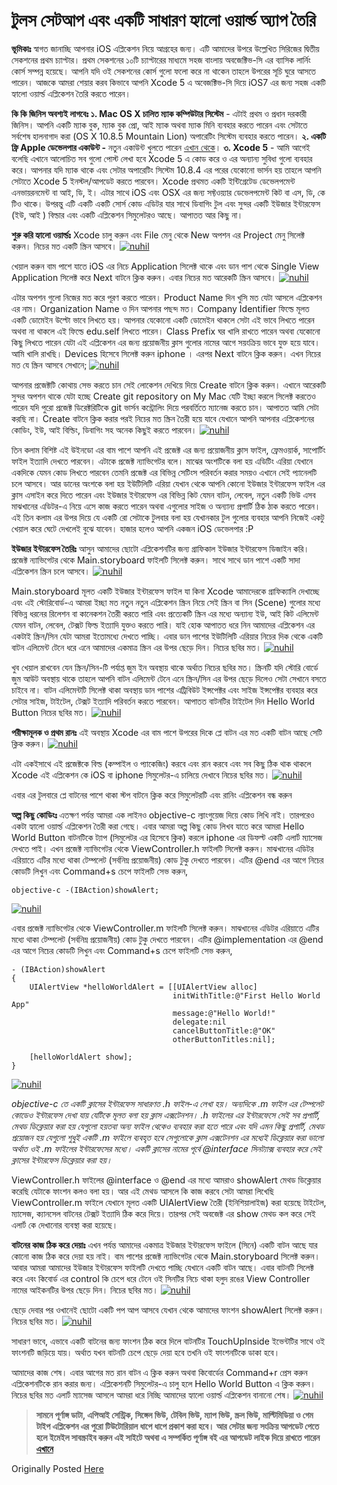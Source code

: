 # টুলস সেটআপ এবং একটি সাধারণ হ্যালো ওয়ার্ল্ড অ্যাপ তৈরি

**ভূমিকাঃ** স্বাগত জানাচ্ছি আপনার iOS এপ্লিকেশন নিয়ে আগ্রহের জন্য। এটি আমাদের উপরে উল্লেখিত সিরিজের দ্বিতীয় সেকশনের প্রথম চ্যাপ্টার। প্রথম সেকশনের ১০টি চ্যাপ্টারের মাধ্যমে সহজ বাংলায় অবজেক্টিভ-সি এর ব্যাসিক লার্নিং কোর্স সম্পন্ন হয়েছে। আপনি যদি ওই সেকশনের কোর্স গুলো ফলো করে না থাকেন তাহলে উপরের সূচি ঘুরে আসতে পারেন। আজকে আমরা শেয়ার করব কিভাবে আপনি Xcode 5 এ অবেজক্টিভ-সি দিয়ে iOS7 এর জন্য সহজ একটি হ্যালো ওয়ার্ল্ড এপ্লিকেশন তৈরি করতে পারেন।

**কি কি জিনিস অবশ্যই লাগবেঃ** **১. Mac OS X চালিত ম্যাক কম্পিউটার সিস্টেম** - এটাই প্রথম ও প্রধান দরকারী জিনিস। আপনি একটি ম্যাক বুক, ম্যাক বুক প্রো, আই ম্যাক অথবা ম্যাক মিনি ব্যবহার করতে পারেন এবং সেটাতে সর্বশেষ হালনাগাদ করা \(OS X 10.8.5 Mountain Lion\) অপারেটিং সিস্টেম ব্যবহার করতে পারেন। **২. একটি ফ্রি Apple ডেভেলপার একাউন্ট -** নতুন একাউন্ট খুলতে পারেন [এখান থেকে](https://developer.apple.com/register/index.action)। **৩. Xcode 5** - আমি আগেই বলেছি এখানে আলোচিত সব গুলো পোস্ট লেখা হবে Xcode 5 এ কোড করে ও এর অন্যান্য সুবিধা গুলো ব্যবহার করে। আপনার যদি ম্যাক থাকে এবং সেটার অপারেটিং সিস্টেম 10.8.4 এর পরের যেকোনো ভার্সন হয় তাহলে আপনি সেটাতে Xcode 5 ইনস্টল/আপডেট করতে পারবেন। Xcode প্রথমত একটি ইন্টিগ্রেটেড ডেভেলপমেন্ট এনভায়রনমেন্ট বা আই, ডি, ই। এটার সাথে iOS এবং OSX এর জন্য সফ্টওয়্যার ডেভেলপমেন্ট কিট বা এস, ডি, কে টিও থাকে। উপরন্তু এটি একটি একটি সোর্স কোড এডিটর যার সাথে ডিবাগিং টুল এবং সুন্দর একটি ইউজার ইন্টারফেস \(ইউ, আই \) বিল্ডার এবং একটি এপ্লিকেশন সিমুলেটরও আছে। আপাতত আর কিছু না।

**শুরু করি হ্যালো ওয়ার্ল্ডঃ**  Xcode চালু করুন এবং File মেনু থেকে New অপশন এর Project মেনু সিলেক্ট করুন। নিচের মত একটি স্ক্রিন আসবে। [![nuhil](http://nuhil.files.wordpress.com/2013/10/screen-shot-2013-10-02-at-2-03-51-am.png?w=604)](http://nuhil.files.wordpress.com/2013/10/screen-shot-2013-10-02-at-2-03-51-am.png)

খেয়াল করুন বাম পাশে যাতে iOS এর নিচে Application সিলেক্ট থাকে এবং ডান পাশ থেকে Single View Application সিলেক্ট করে Next বাটনে ক্লিক করুন। এবার নিচের মত আরেকটি স্ক্রিন আসবে। [![nuhil](http://nuhil.files.wordpress.com/2013/10/screen-shot-2013-10-02-at-2-10-36-am.png?w=604)](http://nuhil.files.wordpress.com/2013/10/screen-shot-2013-10-02-at-2-10-36-am.png)

এটার অপশন গুলো নিজের মত করে পূরণ করতে পারেন। Product Name দিন খুসি মত যেটা আসলে এপ্লিকেশন এর নাম। Organization Name ও দিন আপনার পছন্দ মত। Company Identifier ফিল্ডে মূলত একটি ডোমেইন উল্টো ভাবে লিখতে হয়। আপনার যেকোনো একটি ডোমেইন থাকলে সেটা এই ভাবে লিখতে পারেন অথবা না থাকলে এই ফিল্ডে edu.self লিখতে পারেন। Class Prefix ঘর খালি রাখতে পারেন অথবা যেকোনো কিছু লিখতে পারেন যেটা এই এপ্লিকেশন এর জন্য প্রয়োজনীয় ক্লাস গুলোর নামের আগে সয়ংক্রিয় ভাবে যুক্ত হয়ে যাবে। আমি খালি রাখছি। Devices হিসেবে সিলেক্ট করুন iphone । এরপর Next বাটনে ক্লিক করুন। এখন নিচের মত যে স্ক্রিন আসবে সেখানে; [![nuhil](http://nuhil.files.wordpress.com/2013/10/screen-shot-2013-10-02-at-2-22-03-am.png?w=604)](http://nuhil.files.wordpress.com/2013/10/screen-shot-2013-10-02-at-2-22-03-am.png)

আপনার প্রজেক্টটি কোথায় সেভ করতে চান সেই লোকেশন দেখিয়ে দিয়ে Create বাটনে ক্লিক করুন। এখানে আরেকটি সুন্দর অপশন থাকে যেটা হচ্ছে Create git repository on My Mac যেটি ইচ্ছা করলে সিলেক্ট করতেও পারেন যদি পুরো প্রজেক্ট ডিরেক্টরিটিকে git ভার্সন কন্ট্রোলিং দিয়ে পরবর্তিতে ম্যানেজ করতে চান। আপাতত আমি সেটা করছি না। Create বাটনে ক্লিক করার পরই নিচের মত স্ক্রিন তৈরী হয়ে যাবে যেখানে আপনি আপনার এপ্লিকেশনের কোডিং, ইউ, আই বিল্ডিং, ডিবাগিং সহ অনেক কিছুই করতে পারবেন। [![nuhil](http://nuhil.files.wordpress.com/2013/10/screen-shot-2013-10-02-at-2-28-22-am.png?w=604)](http://nuhil.files.wordpress.com/2013/10/screen-shot-2013-10-02-at-2-28-22-am.png)

তিন কলাম বিশিষ্ট এই উইনডো এর বাম পাশে আপনি এই প্রজেক্ট এর জন্য প্রয়োজনীয় ক্লাস ফাইল, ফ্রেমওয়ার্ক, সাপোর্টিং ফাইল ইত্যাদি দেখতে পারবেন। এটাকে প্রজেক্ট ন্যাভিগেটর বলে। মাঝের অংশটিকে বলা হয় এডিটিং এরিয়া যেখানে একদিকে যেমন কোড লিখতে পারবেন তেমনি প্রজেক্ট এর বিভিন্ন সেটিংস পরিবর্তন করার সময়ও এখানে সেই প্যানেলটি চলে আসবে। আর ডানের অংশকে বলা হয় ইউটিলিটি এরিয়া যেখান থেকে আপনি কোনো ইউজার ইন্টারফেস ফাইল এর ক্লাস এসাইন করে দিতে পারেন এবং ইউজার ইন্টারফেস এর বিভিন্ন কিট যেমন বাটন, লেবেল, নতুন একটি ভিউ এসব মাঝখানের এডিটর-এ নিয়ে এসে কাজ করতে পারেন অথবা এগুলোর সাইজ ও অন্যান্য প্রপার্টি ঠিক ঠাক করতে পারেন। এই তিন কলাম এর উপর দিয়ে যে একটি রো সেটাকে টুলবার বলা হয় যেখানকার টুল গুলোর ব্যবহার আপনি নিজেই একটু খেয়াল করে ঘেটে দেখলেই বুঝে যাবেন। হাজার হলেও আপনি একজন iOS ডেভেলপার :P

**ইউজার ইন্টারফেস তৈরিঃ** আসুন আমাদের ছোটো এপ্লিকেশনটির জন্য গ্রাফিকাল ইউজার ইন্টারফেস ডিজাইন করি। প্রজেক্ট ন্যাভিগেটর থেকে Main.storyboard ফাইলটি সিলেক্ট করুন। সাথে সাথে ডান পাশে একটি সাদা এপ্লিকেশন স্ক্রিন চলে আসবে। [![nuhil](http://nuhil.files.wordpress.com/2013/10/screen-shot-2013-10-02-at-2-42-15-am.png?w=604)](http://nuhil.files.wordpress.com/2013/10/screen-shot-2013-10-02-at-2-42-15-am.png)

Main.storyboard মূলত একটি ইউজার ইন্টারফেস ফাইল যা কিনা Xcode আমাদেরকে গ্রাফিক্যালি দেখাচ্ছে এবং এই স্টোরিবোর্ড-এ আমরা ইচ্ছা মত নতুন নতুন এপ্লিকেশন স্ক্রিন নিয়ে সেই স্ক্রিন বা সিন \(Scene\) গুলোর মধ্যে বিভিন্ন ধরনের রিলেশন বা কানেকশন তৈরী করতে পারি এবং প্রত্যেকটি স্ক্রিন এর মধ্যে অন্যান্য ইউ, আই কিট এলিমেন্ট যেমন বাটন, লেবেল, টেক্সট ফিল্ড ইত্যাদি যুক্তও করতে পারি। যাই হোক আপাতত ধরে নিন আমাদের এপ্লিকেশন এর একটাই স্ক্রিন/সিন যেটা আমরা ইতোমধ্যে দেখতে পাচ্ছি। এবার ডান পাশের ইউটিলিটি এরিয়ার নিচের দিক থেকে একটি বাটন এলিমেন্ট টেনে ধরে এনে আমাদের একমাত্র স্ক্রিন এর উপর ছেড়ে দিন। নিচের ছবির মত। [![nuhil](http://nuhil.files.wordpress.com/2013/10/screen-shot-2013-10-02-at-2-52-58-am.png?w=604)](http://nuhil.files.wordpress.com/2013/10/screen-shot-2013-10-02-at-2-52-58-am.png)

খুব খেয়াল রাখবেন যেন স্ক্রিন/সিন-টি পর্যাপ্ত জুম ইন অবস্থায় থাকে অর্থাত নিচের ছবির মত। স্ক্রিনটি যদি স্টোরি বোর্ডে জুম আউট অবস্থায় থাকে তাহলে আপনি বাটন এলিমেন্ট টেনে এনে স্ক্রিন/সিন এর উপর ছেড়ে দিলেও সেটা সেখানে বসতে চাইবে না। বাটন এলিমেন্টটি সিলেক্ট থাকা অবস্থায় ডান পাশের এট্রিবিউট ইন্সপেক্টর এবং সাইজ ইন্সপেক্টর ব্যবহার করে সেটার সাইজ, টাইটেল, টেক্সট ইত্যাদি পরিবর্তন করতে পারবেন। আপাতত বাটনটির টাইটেল দিন Hello World Button নিচের ছবির মত। [![nuhil](http://nuhil.files.wordpress.com/2013/10/screen-shot-2013-10-02-at-3-02-59-am.png?w=604)](http://nuhil.files.wordpress.com/2013/10/screen-shot-2013-10-02-at-3-02-59-am.png)

**পরীক্ষামূলক ও প্রথম রানঃ** এই অবস্থায় Xcode এর বাম পাশে উপরের দিকে প্লে বাটন এর মত একটি বাটন আছে সেটি ক্লিক করুন। [![nuhil](http://nuhil.files.wordpress.com/2013/10/screen-shot-2013-10-02-at-3-07-16-am.png)](http://nuhil.files.wordpress.com/2013/10/screen-shot-2013-10-02-at-3-07-16-am.png)

এটা একইসাথে এই প্রজেক্টকে বিল্ড \(কম্পাইল ও প্যাকেজিং\) করবে এবং রান করবে এবং সব কিছু ঠিক থাক থাকলে Xcode এই এপ্লিকেশন কে iOS বা iphone সিমুলেটর-এ চালিয়ে দেখাবে নিচের ছবির মত। [![nuhil](http://nuhil.files.wordpress.com/2013/10/screen-shot-2013-10-02-at-3-06-57-am.png?w=604)](http://nuhil.files.wordpress.com/2013/10/screen-shot-2013-10-02-at-3-06-57-am.png)

এবার এর টুলবারে প্লে বাটনের পাশে থাকা স্টপ বাটনে ক্লিক করে সিমুলেটরটি এবং রানিং এপ্লিকেশন বন্ধ করুন

**অল্প কিছু কোডিংঃ** এতক্ষণ পর্যন্ত আমরা এক লাইনও objective-c ল্যাংগুয়েজ দিয়ে কোড লিখি নাই। তারপরেও একটা হ্যালো ওয়ার্ল্ড এপ্লিকেশন তৈরী করা গেছে। এবার আমরা অল্প কিছু কোড লিখব যাতে করে আমরা Hello World Button বাটনটিকে ট্যাপ \(সিমুলেটর এর হিসেবে ক্লিক\) করলে iphone এর ডিফল্ট একটি এলার্ট ম্যাসেজ দেখতে পাই। এখন প্রজেক্ট ন্যাভিগেটর থেকে ViewController.h ফাইলটি সিলেক্ট করুন। মাঝখানের এডিটর এরিয়াতে এটির মধ্যে থাকা টেম্পলেট \(সর্বনিম্ন প্রয়োজনীয়\) কোড টুকু দেখতে পারবেন। এটির @end এর আগে নিচের কোডটি লিখুন এবং Command+s চেপে ফাইলটি সেভ করুন,

`objective-c -(IBAction)showAlert;`

[![nuhil](http://nuhil.files.wordpress.com/2013/10/screen-shot-2013-10-02-at-3-23-29-am.png?w=604)](http://nuhil.files.wordpress.com/2013/10/screen-shot-2013-10-02-at-3-23-29-am.png)

এবার প্রজেক্ট ন্যাভিগেটর থেকে ViewController.m ফাইলটি সিলেক্ট করুন। মাঝখানের এডিটর এরিয়াতে এটির মধ্যে থাকা টেম্পলেট \(সর্বনিম্ন প্রয়োজনীয়\) কোড টুকু দেখতে পারবেন। এটির @implementation এর @end এর আগে নিচের কোডটি লিখুন এবং Command+s চেপে ফাইলটি সেভ করুন,

```text
- (IBAction)showAlert
{
    UIAlertView *helloWorldAlert = [[UIAlertView alloc]
                                    initWithTitle:@"First Hello World App"
                                    message:@"Hello World!"
                                    delegate:nil
                                    cancelButtonTitle:@"OK"
                                    otherButtonTitles:nil];

    [helloWorldAlert show];
}
```

[![nuhil](http://nuhil.files.wordpress.com/2013/10/screen-shot-2013-10-02-at-3-27-04-am.png?w=604)](http://nuhil.files.wordpress.com/2013/10/screen-shot-2013-10-02-at-3-27-04-am.png)

_objective-c তে একটি ক্লাসের ইন্টারফেস সাধারণত .h ফাইল-এ লেখা হয়। অন্যদিকে .m ফাইল এর টেম্পলেট কোডেও ইন্টারফেস দেখা যায় যেটিকে মূলত বলা হয় ক্লাস এক্সটেনশন। .h ফাইলের এর ইন্টারফেসে সেই সব প্রপার্টি, মেথড ডিক্লেয়ার করা হয় যেগুলো হয়তবা অন্য ফাইল থেকেও ব্যবহার করা হতে পারে এবং যদি এমন কিছু প্রপার্টি, মেথড প্রয়োজন হয় যেগুলো শুধুই একটি .m ফাইলে ব্যবহৃত হবে সেগুলোকে ক্লাস এক্সটেনশন এর মধ্যেই ডিক্লেয়ার করা ভালো অর্থাত ওই .m ফাইলের ইন্টারফেসের মধ্যে। একটি ক্লাসের নামের পূর্বে @interface সিনট্যাক্স ব্যবহার করে সেই ক্লাসের ইন্টারফেস ডিক্লেয়ার করা হয়।_

ViewController.h ফাইলের @interface ও @end এর মধ্যে আমরাও showAlert মেথড ডিক্লেয়ার করেছি যেটাকে ফাংশন কলও বলা হয়। আর এই মেথড আসলে কি কাজ করবে সেটা আমরা লিখেছি ViewController.m ফাইলে যেখানে মূলত একটি UIAlertView তৈরী \(ইনিশিয়ালাইজ\) করা হয়েছে টাইটেল, ম্যাসেজ, ক্যানসেল বাটনের টেক্সট ইত্যাদি ঠিক করে দিয়ে। তারপর সেই অবজেক্ট এর show মেথড কল করে সেই এলার্ট কে দেখানোর ব্যবস্থা করা হয়েছে।

**বাটনের কাজ ঠিক করে দেয়াঃ** এখন পর্যন্ত আমাদের একমাত্র ইউজার ইন্টারফেস ফাইলে \(সিনে\) একটি বাটন আছে যার কোনো কাজ ঠিক করে দেয়া হয় নাই। বাম পাশের প্রজেক্ট ন্যাভিগেটর থেকে Main.storyboard সিলেক্ট করুন। আবার আমরা আমাদের ইউজার ইন্টারফেস ফাইলটি দেখতে পাচ্ছি যেখানে একটি বাটন আছে। এবার বাটনটি সিলেক্ট করে এবং কিবোর্ড এর control কি চেপে ধরে টেনে ওই সিনটির নিচে থাকা হলুদ রঙের View Controller নামের আইকনটির উপর ছেড়ে দিন। নিচের ছবির মত। [![nuhil](http://nuhil.files.wordpress.com/2013/10/screen-shot-2013-10-02-at-4-00-58-am.png?w=604)](http://nuhil.files.wordpress.com/2013/10/screen-shot-2013-10-02-at-4-00-58-am.png)

ছেড়ে দেবার পর ওখানেই ছোটো একটি পপ আপ আসবে যেখান থেকে আমাদের ফাংশন showAlert সিলেক্ট করুন। নিচের ছবির মত। [![nuhil](http://nuhil.files.wordpress.com/2013/10/screen-shot-2013-10-02-at-4-01-23-am.png?w=604)](http://nuhil.files.wordpress.com/2013/10/screen-shot-2013-10-02-at-4-01-23-am.png)

সাধারণ ভাবে, এভাবে একটি বাটনের জন্য ফাংশন ঠিক করে দিলে বাটনটির TouchUpInside ইভেন্টটির সাথে ওই ফাংশনটি জড়িয়ে যায়। অর্থাত যখন বাটনটি চেপে ছেড়ে দেয়া হবে তখনি ওই ফাংশনটিকে ডাকা হবে।

আমাদের কাজ শেষ। এবার আগের মত রান বাটন এ ক্লিক করুন অথবা কিবোর্ডের Command+r প্রেস করুন এপ্লিকেশনটিকে রান করার জন্য। এপ্লিকেশনটি সিমুলেটর-এ চালু হলে Hello World Button এ ক্লিক করুন। নিচের ছবির মত এলার্ট ম্যাসেজ আসলে আমরা ধরে নিচ্ছি আমাদের হ্যালো ওয়ার্ল্ড এপ্লিকেশন বানানো শেষ। [![nuhil](http://nuhil.files.wordpress.com/2013/10/screen-shot-2013-10-02-at-4-09-53-am.png?w=604)](http://nuhil.files.wordpress.com/2013/10/screen-shot-2013-10-02-at-4-09-53-am.png)

> **সামনে পূর্ণাঙ্গ ডাটা, এপিআই সেন্ট্রিক, সিঙ্গেল ভিউ, টেবিল ভিউ, ম্যাপ ভিউ, স্ক্রল ভিউ, মাল্টিমিডিয়া ও গেম টাইপ এপ্লিকেশন এর পুরো টিউটোরিয়াল ধাপে ধাপে প্রকাশ করা হবে। আর সেটার জন্য সংক্রিয় আপডেট পেতে হলে ইমেইল সাবস্ক্রাইব করুন এই সাইটে অথবা এ সম্পর্কিত পূর্ণাঙ্গ বই এর আপডেট লাইক দিয়ে রাখতে পারেন** [**এখানে**](https://www.facebook.com/bangla.objc.swift.ios)

Originally Posted [Here](http://nuhil.net/2013/10/02/xcode-5-এ-ios7-এর-জন্য-প্রথম-হ্যালো-ওয/)

